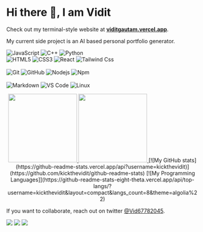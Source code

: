 # Hi there 👋, I am Vidit

Check out my terminal-style website at **[viditgautam.vercel.app](https://viditgautam.vercel.app/)**.

My current side project is an AI based personal portfolio generator.

![JavaScript](https://img.shields.io/badge/-JavaScript-%23F7DF1C?style=for-the-badge&logo=javascript&logoColor=000000&labelColor=%23F7DF1C&color=%23FFCE5A)
![C++](https://img.shields.io/badge/C%2B%2B-00599C?style=for-the-badge&logo=c%2B%2B&logoColor=white)
![Python](http://img.shields.io/badge/-Python-3776AB?style=for-the-badge&logo=python&logoColor=ffffff)
<br>
![HTML5](https://img.shields.io/badge/-HTML5-%23E44D27?style=for-the-badge&logo=html5&logoColor=ffffff)
![CSS3](https://img.shields.io/badge/-CSS3-%231572B6?style=for-the-badge&logo=css3)
![React](https://img.shields.io/badge/-React-61DAFB?style=for-the-badge&logo=react&logoColor=ffffff)
![Tailwind Css](https://img.shields.io/badge/Tailwind_CSS-38B2AC?style=for-the-badge&logo=tailwind-css&logoColor=white)
</br>
<br>
![Git](https://img.shields.io/badge/-Git-%23F05032?style=for-the-badge&logo=git&logoColor=%23ffffff)
![GitHub](https://img.shields.io/badge/-GitHub-181717?style=for-the-badge&logo=github)
![Nodejs](https://img.shields.io/badge/-Nodejs-339933?style=for-the-badge&logo=Node.js&logoColor=ffffff)
![Npm](https://img.shields.io/badge/-npm-CB3837?style=for-the-badge&logo=npm)
</br>
<br>
![Markdown](https://img.shields.io/badge/Markdown-000000?style=for-the-badge&logo=markdown&logoColor=white)
![VS Code](http://img.shields.io/badge/-VS%20Code-007ACC?style=for-the-badge&logo=visual-studio-code&logoColor=ffffff)
![Linux](http://img.shields.io/badge/-Linux-0078D6?style=for-the-badge&logo=linux&logoColor=ffffff)
</br>

<p align="center">
<a href="github.com/kickthevidit">
<img height="180em" src="https://github-readme-stats.vercel.app/api?username=kickthevidit)](https://github.com/kickthevidit/github-readme-stats"/>
<img height="180em" src="https://github-readme-stats-eight-theta.vercel.app/api/top-langs/?username=kickthevidit&layout=compact&langs_count=8&theme=algolia%22"/>
</a>
[![My GitHub stats](https://github-readme-stats.vercel.app/api?username=kickthevidit)](https://github.com/kickthevidit/github-readme-stats)
[![My Programming Languages]](https://github-readme-stats-eight-theta.vercel.app/api/top-langs/?username=kickthevidit&layout=compact&langs_count=8&theme=algolia%22)
</p>

If you want to collaborate, reach out on twitter [@Vid67782045](https://twitter.com/Vid67782045).

<a href="https://linkedin.com/in/viditg"><img src="https://img.shields.io/badge/-vivek9patel-0077B5?style=flat&logo=Linkedin&logoColor=white"/></a>
<a href="mailto:vgautam2@illinois.edu"><img src="https://img.shields.io/badge/-vivek.p9737@gmail.com-D14836?style=flat&logo=Gmail&logoColor=white"/></a>
<a href="https://twitter.com/Vid67782045"><img src="https://img.shields.io/badge/-@vivek9patel-1877F2?style=flat&logo=Twitter&logoColor=white"/></a>


<!--
**kickthevidit/kickthevidit** is a ✨ _special_ ✨ repository because its `README.md` (this file) appears on your GitHub profile.

Here are some ideas to get you started:

- 🔭 I’m currently working on ...
- 🌱 I’m currently learning ...
- 👯 I’m looking to collaborate on ...
- 🤔 I’m looking for help with ...
- 💬 Ask me about ...
- 📫 How to reach me: ...
- 😄 Pronouns: ...
- ⚡ Fun fact: ...
-->


